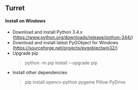 
## **Turret** ##

#### Install on Windows ####

 - Download and install Python 3.4.x (https://www.python.org/downloads/release/python-344/)
 - Download and install latest PyGObject for Windows (https://sourceforge.net/projects/pygobjectwin32/)
 - Upgrade pip 
	 > python -m pip install --upgrade pip
 - Install other dependencies
    > pip install opencv-python pygame Pillow PyDrive
